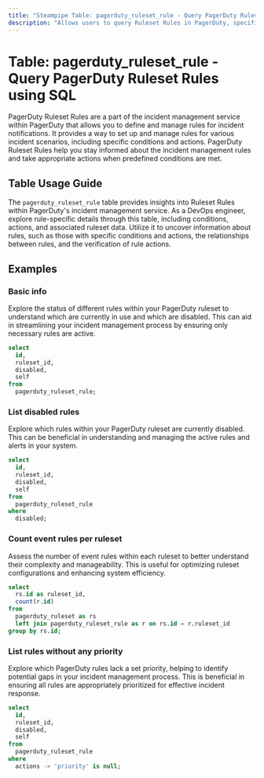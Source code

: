 ```yaml
---
title: "Steampipe Table: pagerduty_ruleset_rule - Query PagerDuty Ruleset Rules using SQL"
description: "Allows users to query Ruleset Rules in PagerDuty, specifically the rule conditions, actions, and associated ruleset data, providing insights into incident management rules and patterns."
---
```


# Table: pagerduty_ruleset_rule - Query PagerDuty Ruleset Rules using SQL

PagerDuty Ruleset Rules are a part of the incident management service within PagerDuty that allows you to define and manage rules for incident notifications. It provides a way to set up and manage rules for various incident scenarios, including specific conditions and actions. PagerDuty Ruleset Rules help you stay informed about the incident management rules and take appropriate actions when predefined conditions are met.

## Table Usage Guide

The `pagerduty_ruleset_rule` table provides insights into Ruleset Rules within PagerDuty's incident management service. As a DevOps engineer, explore rule-specific details through this table, including conditions, actions, and associated ruleset data. Utilize it to uncover information about rules, such as those with specific conditions and actions, the relationships between rules, and the verification of rule actions.

## Examples

### Basic info
Explore the status of different rules within your PagerDuty ruleset to understand which are currently in use and which are disabled. This can aid in streamlining your incident management process by ensuring only necessary rules are active.

```sql
select
  id,
  ruleset_id,
  disabled,
  self
from
  pagerduty_ruleset_rule;
```

### List disabled rules
Explore which rules within your PagerDuty ruleset are currently disabled. This can be beneficial in understanding and managing the active rules and alerts in your system.

```sql
select
  id,
  ruleset_id,
  disabled,
  self
from
  pagerduty_ruleset_rule
where
  disabled;
```

### Count event rules per ruleset
Assess the number of event rules within each ruleset to better understand their complexity and manageability. This is useful for optimizing ruleset configurations and enhancing system efficiency.

```sql
select
  rs.id as ruleset_id,
  count(r.id)
from
  pagerduty_ruleset as rs
  left join pagerduty_ruleset_rule as r on rs.id = r.ruleset_id
group by rs.id;
```

### List rules without any priority
Explore which PagerDuty rules lack a set priority, helping to identify potential gaps in your incident management process. This is beneficial in ensuring all rules are appropriately prioritized for effective incident response.

```sql
select
  id,
  ruleset_id,
  disabled,
  self
from
  pagerduty_ruleset_rule
where
  actions -> 'priority' is null;
```